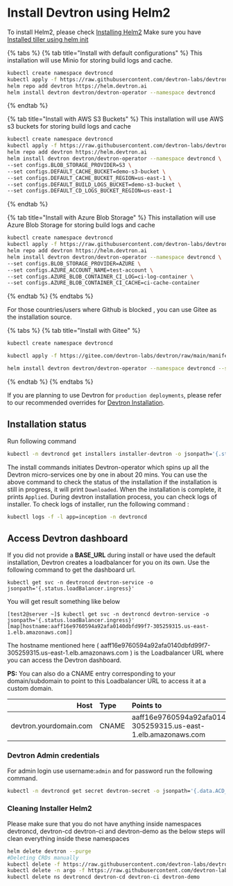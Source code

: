 # Install Devtron using Helm2

To install Helm2, please check [Installing Helm2](https://v2.helm.sh/docs/install//) Make sure you have [Installed tiller using helm init](https://v2.helm.sh/docs/install/#installing-tiller)

{% tabs %}
{% tab title="Install with default configurations" %}
This installation will use Minio for storing build logs and cache. 
```bash
kubectl create namespace devtroncd
kubectl apply -f https://raw.githubusercontent.com/devtron-labs/devtron/main/manifests/crds/crd-devtron.yaml
helm repo add devtron https://helm.devtron.ai
helm install devtron devtron/devtron-operator --namespace devtroncd
```
{% endtab %}

{% tab title="Install with AWS S3 Buckets" %}
This installation will use AWS s3 buckets for storing build logs and cache

```bash
kubectl create namespace devtroncd
kubectl apply -f https://raw.githubusercontent.com/devtron-labs/devtron/main/manifests/crds/crd-devtron.yaml
helm repo add devtron https://helm.devtron.ai
helm install devtron devtron/devtron-operator --namespace devtroncd \
--set configs.BLOB_STORAGE_PROVIDER=S3 \
--set configs.DEFAULT_CACHE_BUCKET=demo-s3-bucket \
--set configs.DEFAULT_CACHE_BUCKET_REGION=us-east-1 \
--set configs.DEFAULT_BUILD_LOGS_BUCKET=demo-s3-bucket \
--set configs.DEFAULT_CD_LOGS_BUCKET_REGION=us-east-1
```
{% endtab %}

{% tab title="Install with Azure Blob Storage" %}
This installation will use Azure Blob Storage for storing build logs and cache

```bash
kubectl create namespace devtroncd
kubectl apply -f https://raw.githubusercontent.com/devtron-labs/devtron/main/manifests/crds/crd-devtron.yaml
helm repo add devtron https://helm.devtron.ai
helm install devtron devtron/devtron-operator --namespace devtroncd \
--set configs.BLOB_STORAGE_PROVIDER=AZURE \
--set configs.AZURE_ACCOUNT_NAME=test-account \
--set configs.AZURE_BLOB_CONTAINER_CI_LOG=ci-log-container \
--set configs.AZURE_BLOB_CONTAINER_CI_CACHE=ci-cache-container
```
{% endtab %}
{% endtabs %}

For those countries/users where Github is blocked , you can use Gitee as the installation source.

{% tabs %}
{% tab title="Install with Gitee" %}
```bash
kubectl create namespace devtroncd

kubectl apply -f https://gitee.com/devtron-labs/devtron/raw/main/manifests/crds/crd-devtron.yaml

helm install devtron devtron/devtron-operator --namespace devtroncd --set installer.source=gitee
```
{% endtab %}
{% endtabs %}

If you are planning to use Devtron for `production deployments`, please refer to our recommended overrides for [Devtron Installation](override-default-devtron-installation-configs.md).

## Installation status

Run following command

```bash
kubectl -n devtroncd get installers installer-devtron -o jsonpath='{.status.sync.status}'
```

The install commands initiates Devtron-operator which spins up all the Devtron micro-services one by one in about 20 mins. You can use the above command to check the status of the installation if the installation is still in progress, it will print `Downloaded`. When the installation is complete, it prints `Applied`.
During devtron installation process, you can check logs of installer. To check logs of installer, run the following command :

```bash
kubectl logs -f -l app=inception -n devtroncd
```

## Access Devtron dashboard

If you did not provide a **BASE\_URL** during install or have used the default installation, Devtron creates a loadbalancer for you on its own. Use the following command to get the dashboard url.

```text
kubectl get svc -n devtroncd devtron-service -o jsonpath='{.status.loadBalancer.ingress}'
```

You will get result something like below

```text
[test2@server ~]$ kubectl get svc -n devtroncd devtron-service -o jsonpath='{.status.loadBalancer.ingress}'
[map[hostname:aaff16e9760594a92afa0140dbfd99f7-305259315.us-east-1.elb.amazonaws.com]]
```

The hostname mentioned here \( aaff16e9760594a92afa0140dbfd99f7-305259315.us-east-1.elb.amazonaws.com \) is the Loadbalancer URL where you can access the Devtron dashboard.

**PS:** You can also do a CNAME entry corresponding to your domain/subdomain to point to this Loadbalancer URL to access it at a custom domain.

| Host | Type | Points to |
| ---: | :--- | :--- |
| devtron.yourdomain.com | CNAME | aaff16e9760594a92afa0140dbfd99f7-305259315.us-east-1.elb.amazonaws.com |

### Devtron Admin credentials

For admin login use username:`admin` and for password run the following command.

```bash
kubectl -n devtroncd get secret devtron-secret -o jsonpath='{.data.ACD_PASSWORD}' | base64 -d
```

### Cleaning Installer Helm2

Please make sure that you do not have anything inside namespaces devtroncd, devtron-cd devtron-ci and devtron-demo as the below steps will clean everything inside these namespaces
```bash
helm delete devtron --purge
#Deleting CRDs manually
kubectl delete -f https://raw.githubusercontent.com/devtron-labs/devtron/main/manifests/crds/crd-devtron.yaml
kubectl delete -n argo -f https://raw.githubusercontent.com/devtron-labs/devtron/main/manifests/yamls/workflow.yaml
kubectl delete ns devtroncd devtron-cd devtron-ci devtron-demo
```
